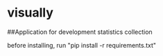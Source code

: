 # visually

##Application for development statistics collection

before installing, run "pip install -r requirements.txt"
